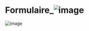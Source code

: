# Formulaire_![image](https://user-images.githubusercontent.com/117114078/205389703-563d8b8b-8108-4826-a549-9f11bf12beb6.png)
![image](https://user-images.githubusercontent.com/117114078/205398321-62eb0b17-c370-4faa-bcb6-ff150a2f7ff5.png)
